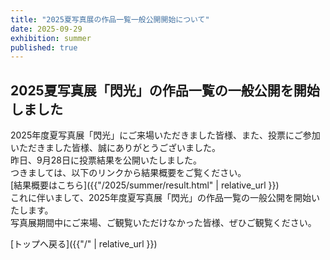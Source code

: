 ```yaml
---
title: "2025夏写真展の作品一覧一般公開開始について"
date: 2025-09-29
exhibition: summer
published: true
---
```


## 2025夏写真展「閃光」の作品一覧の一般公開を開始しました

2025年度夏写真展「閃光」にご来場いただきました皆様、また、投票にご参加いただきました皆様、誠にありがとうございました。  
昨日、9月28日に投票結果を公開いたしました。  
つきましては、以下のリンクから結果概要をご覧ください。  
[結果概要はこちら]({{"/2025/summer/result.html" | relative_url }})  
これに伴いまして、2025年度夏写真展「閃光」の作品一覧の一般公開を開始いたします。  
写真展期間中にご来場、ご観覧いただけなかった皆様、ぜひご観覧ください。

[トップへ戻る]({{"/" | relative_url }})
